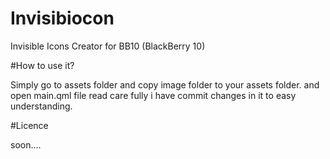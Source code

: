 # Invisibiocon
Invisible Icons Creator for BB10 (BlackBerry 10)

#How to use it?

Simply go to assets folder and copy image folder to your assets folder. and open main.qml file read care fully i have commit changes in it to easy understanding.

#Licence

soon....

